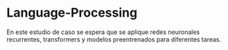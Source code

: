 # Language-Processing
En este estudio de caso se espera que se aplique redes neuronales recurrentes, transformers y modelos preentrenados para
diferentes tareas.
